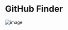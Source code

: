 # GitHub Finder

![image](https://user-images.githubusercontent.com/48861829/156270370-d0f2c90c-43dd-456d-ab03-b14cb0f86f68.png)

